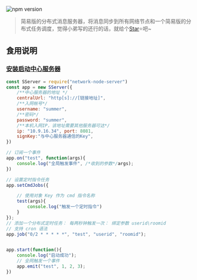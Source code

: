 ![npm version](https://img.shields.io/badge/npm-1.0.0-brightgreen)
 > 简易版的分布式消息服务器，将消息同步到所有网络节点和一个简易版的分布式任务调度，觉得小弟写的还行的话，就给个[Star](https://github.com/mytwz/network-node-server)⭐️吧~

## 食用说明

### [安装启动中心服务器](https://github.com/mytwz/network-node-szook)

```javascript
const SServer = require("network-node-server")
const app = new SServer({
    /**中心服务器的地址 */
    centralUrl: "http[s]://[链接地址]",
    /**入网帐号*/
    username: "summer",
    /**密码*/
    password: "summer",
    /**本机入网IP，该地址需要其他服务器可达*/
    ip: "10.9.16.34", port: 8081,
    signKey:"与中心服务器通信的Key",
})

// 订阅一个事件
app.on("test", function(args){
    console.log("全局触发事件", /*收到的参数*/args);
})

// 设置定时指令任务
app.setCmdJobs({

    // 使用对象 Key 作为 cmd 指令名称
    test(args){
        console.log("触发一个定时指令")
    }
});
// 添加一个分布式定时任务： 每两秒钟触发一次： 绑定参数 userid\roomid
// 支持 cron 语法
app.job("0/2 * * * * *", "test", "userid", "roomid");


app.start(function(){
    console.log("启动成功");
    // 全网触发一个事件
    app.emit("test", 1, 2, 3);
})


```